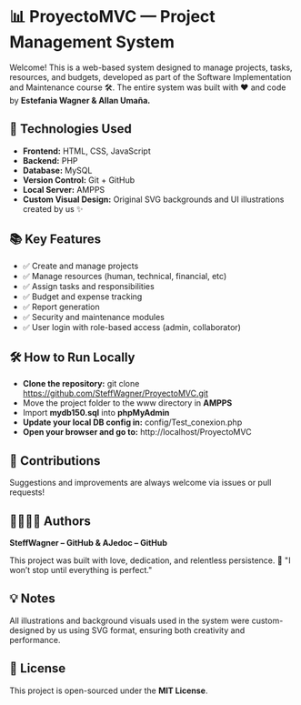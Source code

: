 # 📊 ProyectoMVC — Project Management System

Welcome! This is a web-based system designed to manage projects, tasks, resources, and budgets, developed as part of the Software Implementation and Maintenance course 🛠️.
The entire system was built with ❤️ and code by **Estefania Wagner & Allan Umaña.**

## 🚀 **Technologies Used**

- **Frontend:** HTML, CSS, JavaScript   
- **Backend:** PHP
- **Database:** MySQL
- **Version Control:** Git + GitHub
- **Local Server:** AMPPS
- **Custom Visual Design:** Original SVG backgrounds and UI illustrations created by us ✨
 
## 📚 **Key Features**

 - ✅ Create and manage projects
 - ✅ Manage resources (human, technical, financial, etc)
 - ✅ Assign tasks and responsibilities
 - ✅ Budget and expense tracking
 - ✅ Report generation
 - ✅ Security and maintenance modules
 - ✅ User login with role-based access (admin, collaborator)


## 🛠️ **How to Run Locally**

- **Clone the repository:**
git clone https://github.com/SteffWagner/ProyectoMVC.git
- Move the project folder to the www directory in **AMPPS**
- Import **mydb150.sql** into **phpMyAdmin**
- **Update your local DB config in:**
config/Test_conexion.php
- **Open your browser and go to:**
http://localhost/ProyectoMVC

## 🐙 **Contributions**

Suggestions and improvements are always welcome via issues or pull requests!


## 👩🏼🧑🏻 **Authors**

**SteffWagner – GitHub & AJedoc – GitHub**

This project was built with love, dedication, and relentless persistence.
                                                                                                                                                                                    🎯 "I won’t stop until everything is perfect."

## 💡 **Notes**

All illustrations and background visuals used in the system were custom-designed by us using SVG format, ensuring both creativity and performance.

## 📝 **License**

This project is open-sourced under the **MIT License**.
